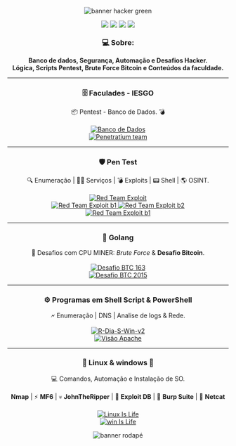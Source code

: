 <p align="center">
  <img src="https://capsule-render.vercel.app/api?type=waving&color=39ff14&height=200&section=header&text=Seja%20Bem-Vindo!%20%F0%9F%91%8B&fontSize=40&fontColor=000000" alt="banner hacker green"/>
</p>

<p align="center">
  <a href="https://www.gnu.org/"><img src="https://img.shields.io/badge/Linux-Terminal-39ff14?style=for-the-badge&logo=linux&logoColor=white" /></a>
  <a href="https://golang.org/"><img src="https://img.shields.io/badge/Golang-Mining-39ff14?style=for-the-badge&logo=go&logoColor=white" /></a>
  <a href="https://www.mysql.com/"><img src="https://img.shields.io/badge/PostGSQL-DataBase-39ff14?style=for-the-badge&logo=mysql&logoColor=white" /></a>
  <a href="https://tryhackme.com/"><img src="https://img.shields.io/badge/TryHackMe-CTF-39ff14?style=for-the-badge&logo=tryhackme&logoColor=white" /></a>
</p>

<h3 align="center" style="margin-top: 20px;">💻 <strong>Sobre:</strong></h3>
<p align="center">
  <strong>Banco de dados, Segurança, Automação e Desafios Hacker.</strong><br>
  <strong>Lógica, Scripts Pentest, Brute Force Bitcoin e Conteúdos da faculdade.</strong>
</p>
<hr>
<h3 align="center">🗄️ <strong>Faculades - IESGO</strong></h3>
<p align="center">
  📦 Pentest - Banco de Dados. 💣 <br><br>

  <a href="https://github.com/Luanqmata/Banco-Dados">
    <img src="https://img.shields.io/badge/Banco%20de%20Dados-PostGreSQL-39ff14?style=for-the-badge&logo=github&logoColor=white" alt="Banco de Dados"/>
  </a>
  <br>  

   <a href="https://github.com/Luanqmata/IESGO-Security-6Sem">
    <img src="https://img.shields.io/badge/businesscorp-IESGO%206°%20Sem-39ff14?style=for-the-badge&logo=tryhackme&logoColor=white" alt="Penetratium team"/>
  </a>
</p>

<hr>
<h3 align="center">🛡️ <strong>Pen Test</strong></h3>
<p align="center">
  🔍 Enumeração | 🕵️‍♂️ Serviços | 💣 Exploits | 📟 Shell | 🌎 OSINT.<br><br>

  <a href="https://github.com/Luanqmata/-Red_Team-">
    <img src="https://img.shields.io/badge/Certificado-Red%20Scan%20Academy-39ff14?style=for-the-badge&logo=tryhackme&logoColor=white" alt="Red Team Exploit"/>
  </a>

  <br>
  <a href="https://github.com/Luanqmata/-Red_Team-/tree/main/Anotações/b1">
    <img src="https://img.shields.io/badge/Prova%20B1-39ff14?style=for-the-badge&logo=tryhackme&logoColor=white" alt="Red Team Exploit b1"/>
  </a>

  <a href="https://github.com/Luanqmata/-Red_Team-/tree/main/Anotações/b2">
    <img src="https://img.shields.io/badge/Prova%20B2-39ff14?style=for-the-badge&logo=tryhackme&logoColor=white" alt="Red Team Exploit b2"/>
  </a>

   <br>
    <a href="https://github.com/Luanqmata/-Red_Team-/tree/main/Anotações/MetaSploiTable2">
    <img src="https://img.shields.io/badge/METASPLOITABLE%202-39ff14?style=for-the-badge&logo=tryhackme&logoColor=white" alt="Red Team Exploit b1"/>
  </a>

</p>

<hr>

<h3 align="center">🚀 <strong>Golang</strong></h3>
<p align="center">
  🔐 Desafios com CPU MINER: <i>Brute Force</i> & <strong>Desafio Bitcoin</strong>.<br><br>
  <a href="https://github.com/Luanqmata/Desafio_163_0.0.7v">
    <img src="https://img.shields.io/badge/Desafio%20BTC%20163-CPU%20Miner-39ff14?style=for-the-badge&logo=bitcoin&logoColor=white" alt="Desafio BTC 163"/>
  </a>
  <br>
  <a href="https://github.com/Luanqmata/Puzzle_bitcoin_2k15">
    <img src="https://img.shields.io/badge/Desafio%20BTC%202015-CPU%20Miner-39ff14?style=for-the-badge&logo=bitcoin&logoColor=white" alt="Desafio BTC 2015"/>
  </a>
</p>
<hr>
<h3 align="center">⚙️ <strong>Programas em Shell Script & PowerShell</strong></h3>
<p align="center">
  🗲 Enumeração | DNS | Analise de logs & Rede.<br><br>
  <a href="https://github.com/Luanqmata/R-Dia-S-Win-v2.">
    <img src="https://img.shields.io/badge/R--Dia--S--Win--v2-PowerShell-39ff14?style=for-the-badge&logo=gnu&logoColor=white" alt="R-Dia-S-Win-v2"/>
  </a>
  <br>
  <a href="https://github.com/Luanqmata/Visao_Apache_0.3.5v">
    <img src="https://img.shields.io/badge/Visão%20Apache-Shell%20Bin-39ff14?style=for-the-badge&logo=apache&logoColor=white" alt="Visão Apache"/>
  </a>
</p>

<hr>

<h3 align="center">🐧 <strong>Linux & windows 🧊 </strong> </h3>
<p align="center">
  💻 Comandos, Automação e Instalação de SO.<br><br>
   <strong>Nmap</strong> | ⚡ <strong>MF6</strong> | 💀 <strong>JohnTheRipper</strong> | 🐙 <strong>Exploit DB</strong> | 🚩 <strong>Burp Suite</strong> | 🔌 <strong>Netcat</strong><br><br>
  <a href="https://github.com/Luanqmata/-Linux-Is-Life-">
    <img src="https://img.shields.io/badge/Linux%20Is%20Life-Shell-39ff14?style=for-the-badge&logo=linux&logoColor=white" alt="Linux Is Life"/>
  </a>
  <br>
  <a href="https://github.com/Luanqmata/-Windows-Is-Life-">
    <img src="https://img.shields.io/badge/Windows%20Is%20Life-Ps1-39ff14?style=for-the-badge&logo=gnometerminal&logoColor=white" alt="win Is Life"/>
  </a>
</p>

<p align="center">
  <img src="https://capsule-render.vercel.app/api?type=waving&color=39ff14&height=160&section=footer&text=Aprenda%20para%20evoluir,%20e%20hackeie%20para%20proteger.%20%F0%9F%A7%A0&fontSize=25&fontColor=000000" alt="banner rodapé"/>
</p>

<!-- 


<div align="center">

![Top Langs](https://github-readme-stats.vercel.app/api/top-langs/?username=Luanqmata&layout=compact&langs_count=8&theme=tokyonight)

![GitHub Stats](https://github-readme-stats.vercel.app/api?username=Luanqmata&show_icons=true&count_private=true&theme=tokyonight)

![GitHub Streak](https://streak-stats.demolab.com?user=Luanqmata&theme=tokyonight)

</div>
-->
